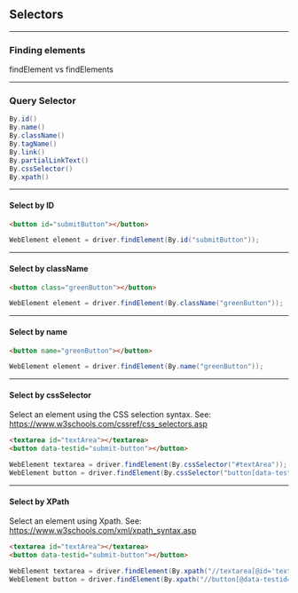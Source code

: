 ## Selectors

---

### Finding elements

findElement vs findElements

---

### Query Selector

````java
By.id()
By.name()
By.className()
By.tagName()
By.link()
By.partialLinkText()
By.cssSelector()
By.xpath()
````

---

#### Select by ID

````html
<button id="submitButton"></button>
````
````java
WebElement element = driver.findElement(By.id("submitButton"));
````

---

#### Select by className

````html
<button class="greenButton"></button>
````
````java
WebElement element = driver.findElement(By.className("greenButton"));
````

---

#### Select by name

````html
<button name="greenButton"></button>
````
````java
WebElement element = driver.findElement(By.name("greenButton"));
````

---

#### Select by cssSelector

Select an element using the CSS selection syntax.
See: https://www.w3schools.com/cssref/css_selectors.asp

````html
<textarea id="textArea"></textarea>
<button data-testid="submit-button"></button>
````
````java
WebElement textarea = driver.findElement(By.cssSelector("#textArea"));
WebElement button = driver.findElement(By.cssSelector("button[data-testid='submit-button']"));
````

---

#### Select by XPath

Select an element using Xpath.
See: https://www.w3schools.com/xml/xpath_syntax.asp

````html
<textarea id="textArea"></textarea>
<button data-testid="submit-button"></button>
````
````java
WebElement textarea = driver.findElement(By.xpath("//textarea[@id='textArea']"));
WebElement button = driver.findElement(By.xpath("//button[@data-testid='submit-button']"));
````



